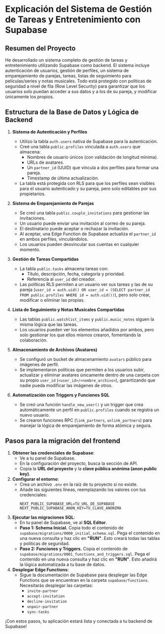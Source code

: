 # Explicación del Sistema de Gestión de Tareas y Entretenimiento con Supabase

## Resumen del Proyecto
He desarrollado un sistema completo de gestión de tareas y entretenimiento utilizando Supabase como backend. El sistema incluye autenticación de usuarios, gestión de perfiles, un sistema de emparejamiento de parejas, tareas, listas de seguimiento para películas/series y notas musicales. Todo está protegido con políticas de seguridad a nivel de fila (Row Level Security) para garantizar que los usuarios solo puedan acceder a sus datos y a los de su pareja, y modificar únicamente los propios.

## Estructura de la Base de Datos y Lógica de Backend
1.  **Sistema de Autenticación y Perfiles**
    *   Utilizo la tabla `auth.users` nativa de Supabase para la autenticación.
    *   Creé una tabla `public.profiles` vinculada a `auth.users` que almacena:
        *   Nombres de usuario únicos (con validación de longitud mínima).
        *   URLs de avatares.
        *   Un `partner_id` (UUID) que vincula a dos perfiles para formar una pareja.
        *   Timestamp de última actualización.
    *   La tabla está protegida con RLS para que los perfiles sean visibles para el usuario autenticado y su pareja, pero solo editables por sus propietarios.

2.  **Sistema de Emparejamiento de Parejas**
    *   Se creó una tabla `public.couple_invitations` para gestionar las invitaciones.
    *   Un usuario puede enviar una invitación al correo de su pareja.
    *   El destinatario puede aceptar o rechazar la invitación.
    *   Al aceptar, una Edge Function de Supabase actualiza el `partner_id` en ambos perfiles, vinculándolos.
    *   Los usuarios pueden desvincular sus cuentas en cualquier momento.

3.  **Gestión de Tareas Compartidas**
    *   La tabla `public.tasks` almacena tareas con:
        *   Título, descripción, fecha, categoría y prioridad.
        *   Referencia al `user_id` del creador.
    *   Las políticas RLS permiten a un usuario ver sus tareas y las de su pareja (`user_id = auth.uid() OR user_id = (SELECT partner_id FROM public.profiles WHERE id = auth.uid())`), pero solo crear, modificar o eliminar las propias.

4.  **Lista de Seguimiento y Notas Musicales Compartidas**
    *   Las tablas `public.watchlist_items` y `public.music_notes` siguen la misma lógica que las tareas.
    *   Los usuarios pueden ver los elementos añadidos por ambos, pero solo gestionar los que ellos mismos crearon, fomentando la colaboración.

5.  **Almacenamiento de Archivos (Avatares)**
    *   Se configuró un bucket de almacenamiento `avatars` público para imágenes de perfil.
    *   Se implementaron políticas que permiten a los usuarios subir, actualizar y eliminar avatares únicamente dentro de una carpeta con su propio `user_id` (`<user_id>/<nombre_archivo>`), garantizando que nadie pueda modificar las imágenes de otros.

6.  **Automatización con Triggers y Funciones SQL**
    *   Se creó una función `handle_new_user()` y un trigger que crea automáticamente un perfil en `public.profiles` cuando se registra un nuevo usuario.
    *   Se crearon funciones RPC (`link_partners`, `unlink_partners`) para manejar la lógica de emparejamiento de forma atómica y segura.

## Pasos para la migración del frontend

1.  **Obtener las credenciales de Supabase**:
    *   Ve a tu panel de Supabase.
    *   En la configuración del proyecto, busca la sección de API.
    *   Copia la **URL del proyecto** y la **clave pública anónima (anon public key)**.
2.  **Configurar el entorno**:
    *   Crea un archivo `.env` en la raíz de tu proyecto si no existe.
    *   Añade las siguientes líneas, reemplazando los valores con tus credenciales:
        ```
        NEXT_PUBLIC_SUPABASE_URL=TU_URL_DE_SUPABASE
        NEXT_PUBLIC_SUPABASE_ANON_KEY=TU_CLAVE_ANONIMA
        ```
3.  **Ejecutar las migraciones SQL**:
    *   En tu panel de Supabase, ve al **SQL Editor**.
    *   **Paso 1: Schema Inicial.** Copia todo el contenido de `supabase/migrations/0000_initial_schema.sql`. Pega el contenido en una nueva consulta y haz clic en **"RUN"**. Esto creará todas las tablas y políticas de seguridad.
    *   **Paso 2: Funciones y Triggers.** Copia el contenido de `supabase/migrations/0001_functions_and_triggers.sql`. Pega el contenido en una nueva consulta y haz clic en **"RUN"**. Esto añadirá la lógica automatizada a tu base de datos.
4. **Desplegar Edge Functions**:
   * Sigue la documentación de Supabase para desplegar las Edge Functions que se encuentran en la carpeta `supabase/functions`. Necesitarás desplegar las carpetas:
     * `invite-partner`
     * `accept-invitation`
     * `decline-invitation`
     * `unpair-partner`
     * `sync-tasks`

¡Con estos pasos, tu aplicación estará lista y conectada a tu backend de Supabase!
